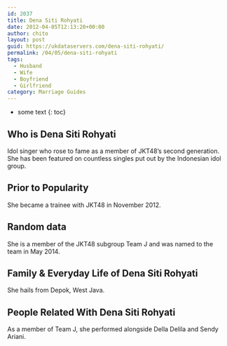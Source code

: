 ```yaml
---
id: 2037
title: Dena Siti Rohyati
date: 2012-04-05T12:13:20+00:00
author: chito
layout: post
guid: https://ukdataservers.com/dena-siti-rohyati/
permalink: /04/05/dena-siti-rohyati
tags:
  - Husband
  - Wife
  - Boyfriend
  - Girlfriend
category: Marriage Guides
---
```


* some text
{: toc}


## Who is  Dena Siti Rohyati
                  
                  
                  
Idol singer who rose to fame as a member of JKT48&#8217;s second generation. She has been featured on countless singles put out by the Indonesian idol group. 
                  
                
                
                
## Prior to Popularity 
                  
                  
                  
She became a trainee with JKT48 in November 2012. 
                  
                
                
                
## Random data 
                  
                  
                  
She is a member of the JKT48 subgroup Team J and was named to the team in May 2014. 
                  
                
                
                
## Family & Everyday Life of Dena Siti Rohyati
                  
                  
                  
She hails from Depok, West Java. 
                  
                
                
                
## People Related With  Dena Siti Rohyati
                  
                  
                  
As a member of Team J, she performed alongside Della Delila and Sendy Ariani. 
                  
                
              
            
          
          
          
    
    
  
